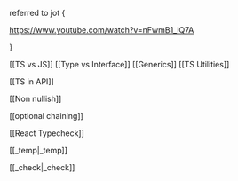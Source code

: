 

referred to jot {

https://www.youtube.com/watch?v=nFwmB1_iQ7A


}


[[TS vs JS]]
[[Type vs Interface]]
[[Generics]]
[[TS Utilities]]


[[TS in API]]

[[Non nullish]]


[[optional chaining]]

[[React Typecheck]]






[[_temp|_temp]]


[[_check|_check]]


